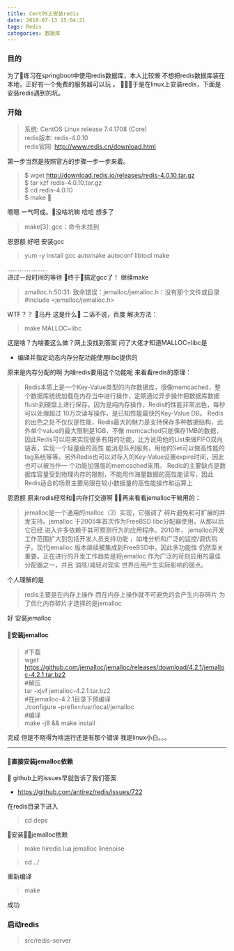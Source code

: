 ```yaml
---
title: CentOS上安装redis
date: 2018-07-13 15:04:21
tags: Redis
categories: 数据库
---
```


### 目的
为了练习在springboot中使用redis数据库，本人比较懒 不想把redis数据库装在本地，正好有一个免费的服务器可以玩 。 于是在linux上安装redis，下面是安装redis遇到的坑。
### 开始
> 系统: CentOS Linux release 7.4.1708 (Core) </br>
> redis版本: redis-4.0.10 </br>
> redis官网: http://www.redis.cn/download.html

第一步当然是按照官方的步骤一步一步来着。
>$ wget http://download.redis.io/releases/redis-4.0.10.tar.gz </br>
>$ tar xzf redis-4.0.10.tar.gz <br>
>$ cd redis-4.0.10 <br>
>$ make


嗯嗯 一气呵成。没啥坑嘛 哈哈 想多了
> make[3]: gcc：命令未找到

恩恩额 好吧 安装gcc
> yum -y install gcc automake autoconf libtool make

.......................<br>
进过一段时间的等待 终于搞定gcc了！ 继续make
> zmalloc.h:50:31: 致命错误：jemalloc/jemalloc.h：没有那个文件或目录
 #include <jemalloc/jemalloc.h>

 WTF？？
 马丹 这是什么👻 二话不说，百度
 解决方法：
 > make MALLOC=libc

 这是啥？为啥要这么做？网上没找到答案 问了大佬才知道MALLOC=libc是 
 * 编译并指定动态内存分配功能使用libc提供的
 


 原来是内存分配的啊 为啥redis要用这个功能呢 来看看redis的原理：
 > Redis本质上是一个Key-Value类型的内存数据库，很像memcached，整个数据库统统加载在内存当中进行操作，定期通过异步操作把数据库数据flush到硬盘上进行保存。因为是纯内存操作，Redis的性能非常出色，每秒可以处理超过 10万次读写操作，是已知性能最快的Key-Value DB。
Redis的出色之处不仅仅是性能，Redis最大的魅力是支持保存多种数据结构，此外单个value的最大限制是1GB，不像 memcached只能保存1MB的数据，因此Redis可以用来实现很多有用的功能，比方说用他的List来做FIFO双向链表，实现一个轻量级的高性 能消息队列服务，用他的Set可以做高性能的tag系统等等。另外Redis也可以对存入的Key-Value设置expire时间，因此也可以被当作一 个功能加强版的memcached来用。
Redis的主要缺点是数据库容量受到物理内存的限制，不能用作海量数据的高性能读写，因此Redis适合的场景主要局限在较小数据量的高性能操作和运算上


恩恩额 原来redis经常和内存打交道啊 再来看看jemalloc干嘛用的：
> jemalloc是一个通用的malloc（3）实现，它强调了
碎片避免和可扩展的并发支持。jemalloc 
于2005年首次作为FreeBSD libc分配器使用，从那以后它已经
进入许多依赖于其可预测行为的应用程序。2010年，
jemalloc开发工作范围扩大到包括开发人员支持功能
，如堆分析和广泛的监控/调优钩子。现代jemalloc 
版本继续被集成到FreeBSD中，因此多功能性
仍然至关重要。正在进行的开发工作趋势是将jemalloc 
作为广泛的苛刻应用的最佳分配器之一，并且
消除/减轻对现实
世界应用产生实际影响的弱点。

个人理解的是
> redis主要是在内存上操作 而在内存上操作就不可避免的会产生内存碎片  为了优化内存碎片才选择的是jemalloc

好 安装jemalloc

#### 安装jemalloc

>#下载 <br>
 wget https://github.com/jemalloc/jemalloc/releases/download/4.2.1/jemalloc-4.2.1.tar.bz2  <br>
> #解压 <br>
>tar -xjvf jemalloc-4.2.1.tar.bz2 <br>
>#在jemalloc-4.2.1目录下预编译<br>
>./configure –prefix=/usr/local/jemalloc<br>
>#编译<br>
>make -j8 && make install

完成 但是不晓得为啥运行还是有那个错误 我是linux小白。。。
**********
#### 直接安装jemalloc依赖

github上的issues早就告诉了我们答案
* https://github.com/antirez/redis/issues/722

在redis目录下进入 
> cd deps

安装jemalloc依赖
> make hiredis lua jemalloc linenoise

> cd ../

重新编译
> make

成功

### 启动redis

> src/redis-server